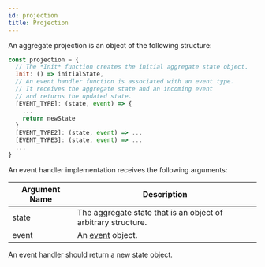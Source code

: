 ```yaml
---
id: projection
title: Projection
---
```


An aggregate projection is an object of the following structure:

```js
const projection = {
  // The *Init* function creates the initial aggregate state object.
  Init: () => initialState,
  // An event handler function is associated with an event type.
  // It receives the aggregate state and an incoming event
  // and returns the updated state.
  [EVENT_TYPE]: (state, event) => {
    ...
    return newState
  }
  [EVENT_TYPE2]: (state, event) => ...
  [EVENT_TYPE3]: (state, event) => ...
  ...
}
```

An event handler implementation receives the following arguments:

| Argument Name | Description                                                   |
| ------------- | ------------------------------------------------------------- |
| state         | The aggregate state that is an object of arbitrary structure. |
| event         | An [event](../event.md) object.                               |

An event handler should return a new state object.
